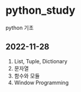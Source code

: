# python_study
python 기초


## 2022-11-28
1. List, Tuple, Dictionary
2. 문자열
3. 함수와 모듈
4. Window Programming
